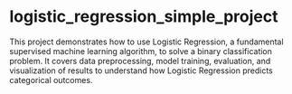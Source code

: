# logistic_regression_simple_project
This project demonstrates how to use Logistic Regression, a fundamental supervised machine learning algorithm, to solve a binary classification problem. It covers data preprocessing, model training, evaluation, and visualization of results to understand how Logistic Regression predicts categorical outcomes.
